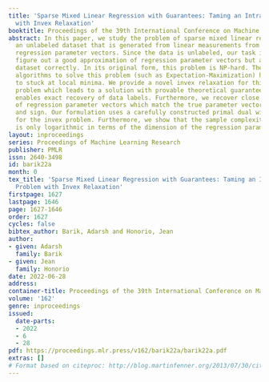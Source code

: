 ```yaml
---
title: 'Sparse Mixed Linear Regression with Guarantees: Taming an Intractable Problem
  with Invex Relaxation'
booktitle: Proceedings of the 39th International Conference on Machine Learning
abstract: In this paper, we study the problem of sparse mixed linear regression on
  an unlabeled dataset that is generated from linear measurements from two different
  regression parameter vectors. Since the data is unlabeled, our task is to not only
  figure out a good approximation of regression parameter vectors but also label the
  dataset correctly. In its original form, this problem is NP-hard. The most popular
  algorithms to solve this problem (such as Expectation-Maximization) have a tendency
  to stuck at local minima. We provide a novel invex relaxation for this intractable
  problem which leads to a solution with provable theoretical guarantees. This relaxation
  enables exact recovery of data labels. Furthermore, we recover close approximation
  of regression parameter vectors which match the true parameter vectors in support
  and sign. Our formulation uses a carefully constructed primal dual witnesses framework
  for the invex problem. Furthermore, we show that the sample complexity of our method
  is only logarithmic in terms of the dimension of the regression parameter vectors.
layout: inproceedings
series: Proceedings of Machine Learning Research
publisher: PMLR
issn: 2640-3498
id: barik22a
month: 0
tex_title: 'Sparse Mixed Linear Regression with Guarantees: Taming an Intractable
  Problem with Invex Relaxation'
firstpage: 1627
lastpage: 1646
page: 1627-1646
order: 1627
cycles: false
bibtex_author: Barik, Adarsh and Honorio, Jean
author:
- given: Adarsh
  family: Barik
- given: Jean
  family: Honorio
date: 2022-06-28
address:
container-title: Proceedings of the 39th International Conference on Machine Learning
volume: '162'
genre: inproceedings
issued:
  date-parts:
  - 2022
  - 6
  - 28
pdf: https://proceedings.mlr.press/v162/barik22a/barik22a.pdf
extras: []
# Format based on citeproc: http://blog.martinfenner.org/2013/07/30/citeproc-yaml-for-bibliographies/
---
```

